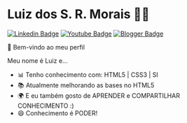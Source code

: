 

<!--
**luizdossrmorais/luizdossrmorais** is a ✨ _special_ ✨ repository because its `README.md` (this file) appears on your GitHub profile.
### Hi there 👋
Here are some ideas to get you started:

- 🔭 I’m currently working on ...
- 🌱 I’m currently learning ...
- 👯 I’m looking to collaborate on ...
- 🤔 I’m looking for help with ...
- 💬 Ask me about ...
- 📫 How to reach me: ...
- 😄 Pronouns: ...
- ⚡ Fun fact: ...
-->

# Luiz dos S. R. Morais :man_technologist:

[![Linkedin Badge](https://img.shields.io/badge/-Linkedin-blue?style=flat-square&logo=Linkedin&logoColor=white&link=https://www.linkedin.com/in/luizdossrmorais/)](https://www.linkedin.com/in/luizdossrmorais/)
[![Youtube Badge](https://img.shields.io/badge/-Youtube-c14438?style=flat-square&logo=Youtube&logoColor=white&link=https://www.youtube.com/channel/UCFhg5-PLEolUovcsXVPEGAw?view_as=subscriber)](https://www.youtube.com/channel/UCFhg5-PLEolUovcsXVPEGAw?view_as=subscriber)
[![Blogger Badge](https://img.shields.io/badge/-Blogger-red?style=flat-square&logo=Blogger&logoColor=white&link=https://luizsrmorais.blogspot.com/)](https://luizsrmorais.blogspot.com/)

👋 Bem-vindo ao meu perfil

Meu nome é Luiz e...


- 📊 Tenho conhecimento com: HTML5 | CSS3 | SI
- 📚 Atualmente melhorando as bases no HTML5
- 🌍 E eu também gosto de APRENDER e COMPARTILHAR CONHECIMENTO :)
- 😄 Conhecimento é PODER!
